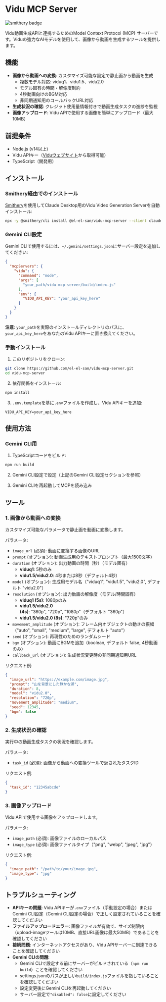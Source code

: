 # Vidu MCP Server
[![smithery badge](https://smithery.ai/badge/@el-el-san/vidu-mcp-server)](https://smithery.ai/server/@el-el-san/vidu-mcp-server)

Vidu動画生成APIと連携するためのModel Context Protocol (MCP) サーバーです。Viduの強力なAIモデルを使用して、画像から動画を生成するツールを提供します。

## 機能

- **画像から動画への変換**: カスタマイズ可能な設定で静止画から動画を生成
  - 複数モデル対応: viduq1、vidu1.5、vidu2.0
  - モデル固有の時間・解像度制約
  - 4秒動画向けのBGM対応
  - 非同期通知用のコールバックURL対応
- **生成状況の確認**: クレジット使用量情報付きで動画生成タスクの進捗を監視
- **画像アップロード**: Vidu APIで使用する画像を簡単にアップロード（最大10MB）

## 前提条件

- Node.js (v14以上)
- Vidu APIキー（[Viduウェブサイト](https://vidu.com)から取得可能）
- TypeScript（開発用）

## インストール

### Smithery経由でのインストール

[Smithery](https://smithery.ai/server/@el-el-san/vidu-mcp-server)を使用してClaude Desktop用のVidu Video Generation Serverを自動インストール:

```bash
npx -y @smithery/cli install @el-el-san/vidu-mcp-server --client claude
```

### Gemini CLI設定

Gemini CLIで使用するには、`~/.gemini/settings.json`にサーバー設定を追加してください:

```json
{
  "mcpServers": {
    "vidu": {
      "command": "node",
      "args": [
        "your_path/vidu-mcp-server/build/index.js"
      ],
      "env": {
        "VIDU_API_KEY": "your_api_key_here"
      }
    }
  }
}
```

**注意**: `your_path`を実際のインストールディレクトリのパスに、`your_api_key_here`をあなたのVidu APIキーに置き換えてください。

### 手動インストール
1. このリポジトリをクローン:
```bash
git clone https://github.com/el-el-san/vidu-mcp-server.git
cd vidu-mcp-server
```

2. 依存関係をインストール:
```bash
npm install
```

3. `.env.template`を基に`.env`ファイルを作成し、Vidu APIキーを追加:
```
VIDU_API_KEY=your_api_key_here
```

## 使用方法

### Gemini CLI用

1. TypeScriptコードをビルド:
```bash
npm run build
```

2. Gemini CLI設定で設定（上記のGemini CLI設定セクションを参照）

3. Gemini CLIを再起動してMCPを読み込み

## ツール

### 1. 画像から動画への変換

カスタマイズ可能なパラメータで静止画を動画に変換します。

パラメータ:
- `image_url` (必須): 動画に変換する画像のURL
- `prompt` (オプション): 動画生成用のテキストプロンプト（最大1500文字）
- `duration` (オプション): 出力動画の時間（秒）（モデル固有）
  - **viduq1**: 5秒のみ
  - **vidu1.5/vidu2.0**: 4秒または8秒（デフォルト4秒）
- `model` (オプション): 生成用モデル名（"viduq1", "vidu1.5", "vidu2.0", デフォルト "vidu2.0"）
- `resolution` (オプション): 出力動画の解像度（モデル/時間固有）
  - **viduq1 (5s)**: 1080pのみ
  - **vidu1.5/vidu2.0 (4s)**: "360p", "720p", "1080p"（デフォルト "360p"）
  - **vidu1.5/vidu2.0 (8s)**: "720p"のみ
- `movement_amplitude` (オプション): フレーム内オブジェクトの動きの振幅（"auto", "small", "medium", "large", デフォルト "auto"）
- `seed` (オプション): 再現性のためのランダムシード
- `bgm` (オプション): 動画にBGMを追加（boolean, デフォルト false, 4秒動画のみ）
- `callback_url` (オプション): 生成状況変更時の非同期通知用URL

リクエスト例:
```json
{
  "image_url": "https://example.com/image.jpg",
  "prompt": "山を背景にした静かな湖",
  "duration": 8,
  "model": "vidu2.0",
  "resolution": "720p",
  "movement_amplitude": "medium",
  "seed": 12345,
  "bgm": false
}
```

### 2. 生成状況の確認

実行中の動画生成タスクの状況を確認します。

パラメータ:
- `task_id` (必須): 画像から動画への変換ツールで返されたタスクID

リクエスト例:
```json
{
  "task_id": "12345abcde"
}
```

### 3. 画像アップロード

Vidu APIで使用する画像をアップロードします。

パラメータ:
- `image_path` (必須): 画像ファイルのローカルパス
- `image_type` (必須): 画像ファイルタイプ（"png", "webp", "jpeg", "jpg"）

リクエスト例:
```json
{
  "image_path": "/path/to/your/image.jpg",
  "image_type": "jpg"
}
```

## トラブルシューティング

- **APIキーの問題**: Vidu APIキーが`.env`ファイル（手動設定の場合）またはGemini CLI設定（Gemini CLI設定の場合）で正しく設定されていることを確認してください
- **ファイルアップロードエラー**: 画像ファイルが有効で、サイズ制限内（upload-imageツールは10MB、直接URL画像は最大50MB）であることを確認してください
- **接続問題**: インターネットアクセスがあり、Vidu APIサーバーに到達できることを確認してください
- **Gemini CLIの問題**: 
  - Gemini CLIで設定する前にサーバーがビルドされている（`npm run build`）ことを確認してください
  - settings.jsonのパスが正しい`build/index.js`ファイルを指していることを確認してください
  - 設定変更後にGemini CLIを再起動してください
  - サーバー設定で`"disabled": false`に設定してください



